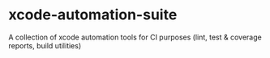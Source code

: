 # xcode-automation-suite
A collection of xcode automation tools for CI purposes (lint, test &amp; coverage reports, build utilities)

